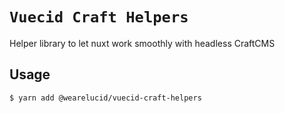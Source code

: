 # `Vuecid Craft Helpers`

Helper library to let nuxt work smoothly with headless CraftCMS

## Usage

`$ yarn add @wearelucid/vuecid-craft-helpers`
